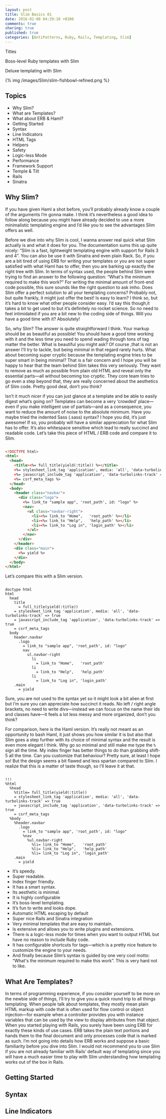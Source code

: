 ```yaml
---
layout: post
title: Slim Basics 01
date: 2016-02-08 04:29:10 +0100
comments: true
sharing: true
published: true 
categories: [AntiPatterns, Ruby, Rails, Templating, Slim]
---
```


Titles

Boss-level Ruby templates with Slim

Deluxe templating with Slim

{% img /images/Slim/slim-fishbowl-refined.png %}

## Topics

+ Why Slim?
+ What are Templates?
+ What about ERB & Haml?
+ Getting Started
+ Syntax
+ Line Indicators
+ HTML Tags
+ Helpers
+ Safety
+ Logic-less Mode
+ Performance
+ Framework Support
+ Temple & Tilt
+ Rails
+ Sinatra

## Why Slim?

If you have given Haml a shot before, you’ll probably already know a couple of the arguments I’m gonna make. I think it’s nevertheless a good idea to follow along because you might have already decided to use a more minimalistic templating engine and I’d like you to see the advantages Slim offers as well.

Before we dive into why Slim is cool, I wanna answer real quick what Slim actually is and what it does for you. The documentation sums this up quite nicely: “Slim is a fast, lightweight templating engine with support for Rails 3 and 4”. You can also be use it with Sinatra and even plain Rack. So, if you are a bit tired of using ERB for writing your templates or you are not super satisfied with what Haml has to offer, then you are barking up exactly the right tree with Slim. In terms of syntax used, the people behind Slim were trying to find an answer to the following question: “What's the minimum required to make this work?” For writing the minimal amount of front-end code possible, this sure sounds like the right question to ask imho. Does Slim offer a perfect solution to all your templating concerns? Probably not, but quite frankly, it might just offer the best! Is easy to learn? I think so, but it’s hard to know what other people consider easy. I’d say this though,it takes a bit to get used to but it’s definitely no rocket science. So no need to feel intimidated if you are a bit new to the coding side of things. Will you have a good time with it? Absolutely! 

So, why Slim? The answer is quite straightforward I think. Your markup should be as beautiful as possible! You should have a good time working with it and the less time you need to spend wading through tons of tag matter the better. What is beautiful you might ask? Of course ,that is not an answer I’ll try to tackle, but being minimal in that regard rarely hurts. What about becoming super cryptic because the templating engine tries to be super smart in being minimal? That is a fair concern and I hope you will be happy to hear that the team behind Slim takes this very seriously. They want to remove as much as possible from plain old HTML and reveal only the essential parts—all without becoming too cryptic. They core team tries to go even a step beyond that, they are really concerned about the aesthetics of Slim code. Pretty good deal, don’t you think? 

Isn’t it much nicer if you can just glance at a template and be able to easily digest what’s going on? Templates can become a very ‘crowded’ place—even if you make intelligent use of partials—and as a consequence, you want to reduce the amount of noise to the absolute minimum. Have you maybe tried the indented Sass (.sass) syntax? I hope you did, it’s just awesome! If so, you probably will have a similar appreciation for what Slim has to offer. It’s also whitespace sensitive which lead to really succinct and readable code. Let’s take this piece of HTML / ERB code and compare it to Slim.

``` html

<!DOCTYPE html>
<html>
  <head>
    <title><%= full_title(yield(:title)) %></title>
    <%= stylesheet_link_tag 'application', media: 'all', 'data-turbolinks-track' => true %>
    <%= javascript_include_tag 'application', 'data-turbolinks-track' => true %>
    <%= csrf_meta_tags %>
  </head>
  <body>
    <header class="navbar">
      <div class="logo">
        <%= link_to "sample app", 'root_path', id: "logo" %>
        <nav>
          <ul class="navbar-right">
            <li><%= link_to "Home",   'root_path' %></li>
            <li><%= link_to "Help",   'help_path' %></li>
            <li><%= link_to "Log in", 'login_path' %></li>
          </ul>
        </nav>
      </div>
    </header>
    <div class="main">
      <%= yield %>
    </div>
  </body>
</html>

```

Let’s compare this with a Slim version.

``` slim

doctype html
html
  head
    title
      = full_title(yield(:title))
    = stylesheet_link_tag 'application', media: 'all', 'data-turbolinks-track' => true
    = javascript_include_tag 'application', 'data-turbolinks-track' => true
    = csrf_meta_tags
  body
    header.navbar
      .logo
        = link_to "sample app", 'root_path', id: "logo"
        nav
          ul.navbar-right
            li
              = link_to "Home",   'root_path'
            li
              = link_to "Help",   'help_path'
            li
              = link_to "Log in", 'login_path'
    .main
      = yield

```

Sure, you are not used to the syntax yet so it might look a bit alien at first but I’m sure you can appreciate how succinct it reads. No left / right angle brackets, no need to write divs—instead we can focus on the name their ids and classes have—it feels a lot less messy and more organized, don’t you think?

For comparison, here is the Haml version. It’s really not meant as an opportunity to bash Haml, it just shows you how similar it is but also that Slim goes a step further with its choice of minimal syntax and the result is even more elegant I think. Why go so minimal and still make me type the ```%``` sign all the time. My index finger has better things to do than grabbing shift-5 all the time. Can you customize that behaviour? Pretty sure, at least I hope so! But the design seems a bit flawed and less spartan compared to Slim. I realize that this is a matter of taste though, so I’ll leave it at that.

``` haml

!!!
%html
  %head
    %title= full_title(yield(:title))
    = stylesheet_link_tag 'application', media: 'all', 'data-turbolinks-track' => true
    = javascript_include_tag 'application', 'data-turbolinks-track' => true
    = csrf_meta_tags
  %body
    %header.navbar
      .logo
        = link_to "sample app", 'root_path', id: "logo"
        %nav
          %ul.navbar-right
            %li= link_to "Home",   'root_path'
            %li= link_to "Help",   'help_path'
            %li= link_to "Log in", 'login_path'
    .main
      = yield

```


+ It’s speedy.
+ Super readable.
+ Index finger friendly.
+ It has a smart syntax.
+ Its aesthetic is minimal.
+ It is highly configurable
+ It’s boss-level templating.
+ It’s fun to write and looks dope.
+ Automatic HTML escaping by default
+ Super nice Rails and Sinatra integration
+ Very minimal templates that are easy to maintain.
+ Is extensive and allows you to write plugins and extensions.
+ There is a logic-less mode for times when you want to output HTML but have no reason to include Ruby code.
+ It has configurable shortcuts for tags—which is a pretty nice feature to customize the engine to your needs.
+ And finally because Slim’s syntax is guided by one very cool motto: “What's the minimum required to make this work”. This is very hard not to like.

## What Are Templates?

In terms of programming experience, if you consider yourself to be more on the newbie side of things, I’ll try to give you a quick round trip to all things templating. When people talk about templates, they mostly mean plain HTML markup with code that is often used for flow control or object injection—for example when a controller provides you with instance variables that can be used by the view to display attributes from that object. When you started playing with Rails, you surely have been using ERB for exactly these kinds of use cases. ERB takes the plain text portions and hands them to the final document and only processes code that is marked as such. I’m not going into details how ERB works and suppose a basic familiarity before you dive into Slim. I would not recommend you to use Slim if you are not already familiar with Rails’ default way of templating since you will have a much easier time to play with Slim understanding how templating works out of the box in Rails. 


## Getting Started

## Syntax

## Line Indicators
